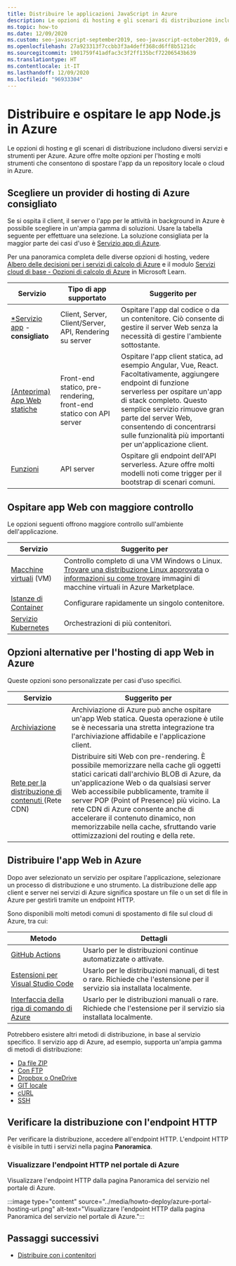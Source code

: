 ```yaml
---
title: Distribuire le applicazioni JavaScript in Azure
description: Le opzioni di hosting e gli scenari di distribuzione includono diversi servizi e strumenti per Azure. Pubblicare l'app e gestirla su Azure.
ms.topic: how-to
ms.date: 12/09/2020
ms.custom: seo-javascript-september2019, seo-javascript-october2019, devx-track-js, contperfq2
ms.openlocfilehash: 27a923313f7ccbb3f3a4deff368cd6ff8b5121dc
ms.sourcegitcommit: 1901759f41adfac3c3f2ff135bcf72206543b639
ms.translationtype: HT
ms.contentlocale: it-IT
ms.lasthandoff: 12/09/2020
ms.locfileid: "96933304"
---
```

# <a name="deploy-and-host-your-nodejs-apps-on-azure"></a>Distribuire e ospitare le app Node.js in Azure

Le opzioni di hosting e gli scenari di distribuzione includono diversi servizi e strumenti per Azure. Azure offre molte opzioni per l'hosting e molti strumenti che consentono di spostare l'app da un repository locale o cloud in Azure. 

## <a name="choose-a-recommended-azure-host-provider"></a>Scegliere un provider di hosting di Azure consigliato

Se si ospita il client, il server o l'app per le attività in background in Azure è possibile scegliere in un'ampia gamma di soluzioni. Usare la tabella seguente per effettuare una selezione. La soluzione consigliata per la maggior parte dei casi d'uso è [Servizio app di Azure](/azure/app-service/overview). 

Per una panoramica completa delle diverse opzioni di hosting, vedere [Albero delle decisioni per i servizi di calcolo di Azure](/azure/architecture/guide/technology-choices/compute-decision-tree) e il modulo [Servizi cloud di base - Opzioni di calcolo di Azure](/learn/modules/intro-to-azure-compute) in Microsoft Learn.


 Servizio |Tipo di app supportato| Suggerito per |
|--|--|--|
|[*Servizio app](/azure/app-service/overview) - **consigliato**|Client, Server, Client/Server, API, Rendering su server|Ospitare l'app dal codice o da un contenitore. Ciò consente di gestire il server Web senza la necessità di gestire l'ambiente sottostante.|
|[(Anteprima) App Web statiche](/azure/static-web-apps/)|Front-end statico, pre-rendering, front-end statico con API server|Ospitare l'app client statica, ad esempio Angular, Vue, React. Facoltativamente, aggiungere endpoint di funzione serverless per ospitare un'app di stack completo. Questo semplice servizio rimuove gran parte del server Web, consentendo di concentrarsi sulle funzionalità più importanti per un'applicazione client. |
|[Funzioni](/azure/azure-functions/)|API server|Ospitare gli endpoint dell'API serverless. Azure offre molti modelli noti come trigger per il bootstrap di scenari comuni.|

## <a name="host-web-apps-with-more-control"></a>Ospitare app Web con maggiore controllo

Le opzioni seguenti offrono maggiore controllo sull'ambiente dell'applicazione. 

| Servizio | Suggerito per |
|--|--|
|[Macchine virtuali](/azure/virtual-machines) (VM)|Controllo completo di una VM Windows o Linux. [Trovare una distribuzione Linux approvata](/azure/virtual-machines/linux/endorsed-distros?toc=/azure/virtual-machines/linux/toc.json) o [informazioni su come trovare](/azure/virtual-machines/linux/cli-ps-findimage) immagini di macchine virtuali in Azure Marketplace.|
|[Istanze di Container](/azure/container-instances/)|Configurare rapidamente un singolo contenitore.|
|[Servizio Kubernetes](/azure/aks/)|Orchestrazioni di più contenitori.|

## <a name="alternative-choices-for-web-app-hosting-on-azure"></a>Opzioni alternative per l'hosting di app Web in Azure

Queste opzioni sono personalizzate per casi d'uso specifici. 

| Servizio | Suggerito per |
|--|--|
|[Archiviazione](/azure/storage/blobs/storage-blob-static-website-how-to?tabs=azure-portal)|Archiviazione di Azure può anche ospitare un'app Web statica. Questa operazione è utile se è necessaria una stretta integrazione tra l'archiviazione affidabile e l'applicazione client.|
|[Rete per la distribuzione di contenuti ](/azure/cdn/) (Rete CDN)|Distribuire siti Web con pre-rendering. È possibile memorizzare nella cache gli oggetti statici caricati dall'archivio BLOB di Azure, da un'applicazione Web o da qualsiasi server Web accessibile pubblicamente, tramite il server POP (Point of Presence) più vicino. La rete CDN di Azure consente anche di accelerare il contenuto dinamico, non memorizzabile nella cache, sfruttando varie ottimizzazioni del routing e della rete.|

## <a name="deploy-your-web-app-to-azure"></a>Distribuire l'app Web in Azure

Dopo aver selezionato un servizio per ospitare l'applicazione, selezionare un processo di distribuzione e uno strumento. La distribuzione delle app client e server nei servizi di Azure significa spostare un file o un set di file in Azure per gestirli tramite un endpoint HTTP. 

Sono disponibili molti metodi comuni di spostamento di file sul cloud di Azure, tra cui:

| Metodo | Dettagli |
|--|--|
|[GitHub Actions](/azure/app-service/deploy-github-actions?tabs=applevel)|Usarlo per le distribuzioni continue automatizzate o attivate.|
|[Estensioni per Visual Studio Code](https://marketplace.visualstudio.com/search?term=azure&target=VSCode&category=All%20categories&sortBy=Relevance)|Usarlo per le distribuzioni manuali, di test o rare. Richiede che l'estensione per il servizio sia installata localmente.|
|[Interfaccia della riga di comando di Azure](../tutorial-vscode-azure-cli-node-04.md)|Usarlo per le distribuzioni manuali o rare. Richiede che l'estensione per il servizio sia installata localmente.|

Potrebbero esistere altri metodi di distribuzione, in base al servizio specifico. Il servizio app di Azure, ad esempio, supporta un'ampia gamma di metodi di distribuzione:
* [Da file ZIP](/azure/app-service/deploy-zip)
* [Con FTP](/azure/app-service/deploy-ftp)
* [Dropbox o OneDrive](/azure/app-service/deploy-content-sync)
* [GIT locale](/azure/app-service/deploy-local-git)
* [cURL](/azure/app-service/deploy-zip#with-curl)
* [SSH](/azure/app-service/configure-linux-open-ssh-session)

## <a name="verify-your-deployment-with-your-http-endpoint"></a>Verificare la distribuzione con l'endpoint HTTP

Per verificare la distribuzione, accedere all'endpoint HTTP. L'endpoint HTTP è visibile in tutti i servizi nella pagina **Panoramica**. 

### <a name="view-http-endpoint-in-azure-portal"></a>Visualizzare l'endpoint HTTP nel portale di Azure

Visualizzare l'endpoint HTTP dalla pagina Panoramica del servizio nel portale di Azure. 

:::image type="content" source="../media/howto-deploy/azure-portal-hosting-url.png" alt-text="Visualizzare l'endpoint HTTP dalla pagina Panoramica del servizio nel portale di Azure.":::

## <a name="next-steps"></a>Passaggi successivi

* [Distribuire con i contenitori](deploy-containers.md)
